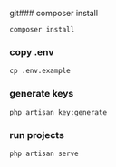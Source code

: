 git### composer install

```
composer install
```

### copy .env

```
cp .env.example
```

### generate keys

```
php artisan key:generate
```

### run projects

```
php artisan serve
```
